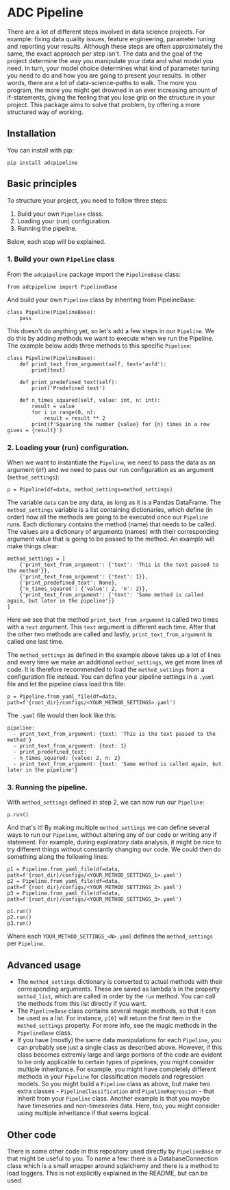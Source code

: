 # ADC Pipeline
There are a lot of different steps involved in data science projects. For example: fixing data quality issues, feature engineering, parameter tuning and reporting your results. Although these steps are often approximately the same, the exact approach per step isn't. The data and the goal of the project determine the way you manipulate your data and what model you need. In turn, your model choice determines what kind of parameter tuning you need to do and how you are going to present your results. In other words, there are a lot of data-science-paths to walk. The more you program, the more you might get drowned in an ever increasing amount of if-statements, giving the feeling that you lose grip on the structure in your project. This package aims to solve that problem, by offering a more structured way of working.

## Installation
You can install with pip:
```
pip install adcpipeline
```

## Basic principles
To structure your project, you need to follow three steps:
1. Build your own `Pipeline` class.
2. Loading your (run) configuration.
3. Running the pipeline.

Below, each step will be explained.

### 1. Build your own `Pipeline` class
From the `adcpipeline` package import the `PipelineBase` class:
```
from adcpipeline import PipelineBase
```
And build your own `Pipeline` class by inheriting from PipelineBase:
```
class Pipeline(PipelineBase):
    pass
```
This doesn't do anything yet, so let's add a few steps in our `Pipeline`. We do this by adding methods we want to execute when we run the Pipeline. The example below adds three methods to this specific `Pipeline`:
```
class Pipeline(PipelineBase):
    def print_text_from_argument(self, text='asfd'):
        print(text)

    def print_predefined_text(self):
        print('Predefined text')

    def n_times_squared(self, value: int, n: int):
        result = value
        for i in range(0, n):
            result = result ** 2
        print(f'Squaring the number {value} for {n} times in a row gives = {result}')
```

### 2. Loading your (run) configuration.
When we want to instantiate the `Pipeline`, we need to pass the data as an argument (`df`) and we need to pass our run configuration as an argument (`method_settings`):
```
p = Pipeline(df=data, method_settings=method_settings)
```
The variable `data` can be any data, as long as it is a Pandas DataFrame. The `method_settings` variable is a list containing dictionaries, which define (in order) how all the methods are going to be executed once our `Pipeline` runs. Each dictionary contains the method (name) that needs to be called. The values are a dictionary of arguments (names) with their corresponding argument value that is going to be passed to the method. An example will make things clear:
```
method_settings = [
    {'print_text_from_argument': {'text': 'This is the text passed to the method'}},
    {'print_text_from_argument': {'text': 1}},
    {'print_predefined_text': None},
    {'n_times_squared': {'value': 2, 'n': 2}},
    {'print_text_from_argument': {'text': 'Same method is called again, but later in the pipeline'}}
]
```
Here we see that the method `print_text_from_argument` is called two times with a `text` argument. This `text` argument is different each time. After that the other two methods are called and lastly, `print_text_from_argument` is called one last time.

The `method_settings` as defined in the example above takes up a lot of lines and every time we make an additional `method_settings`, we get more lines of code. It is therefore recommended to load the `method_settings` from a configuration file instead. You can define your pipeline settings in a `.yaml` file and let the pipeline class load this file:
```
p = Pipeline.from_yaml_file(df=data, path=f'{root_dir}/configs/<YOUR_METHOD_SETTINGS>.yaml')
```
The `.yaml` file would then look like this:
```
pipeline:
  - print_text_from_argument: {text: 'This is the text passed to the method'}
  - print_text_from_argument: {text: 1}
  - print_predefined_text:
  - n_times_squared: {value: 2, n: 2}
  - print_text_from_argument: {text: 'Same method is called again, but later in the pipeline'}
```

### 3. Running the pipeline.
With `method_settings` defined in step 2, we can now run our `Pipeline`:
```
p.run()
```
And that's it! By making multiple `method_settings` we can define several ways to run our `Pipeline`, without altering any of our code or writing any if statement. For example, during exploratory data analysis, it might be nice to try different things without constantly changing our code. We could then do something along the following lines:
```
p1 = Pipeline.from_yaml_file(df=data, path=f'{root_dir}/configs/<YOUR_METHOD_SETTINGS_1>.yaml')
p2 = Pipeline.from_yaml_file(df=data, path=f'{root_dir}/configs/<YOUR_METHOD_SETTINGS_2>.yaml')
p3 = Pipeline.from_yaml_file(df=data, path=f'{root_dir}/configs/<YOUR_METHOD_SETTINGS_3>.yaml')

p1.run()
p2.run()
p3.run()
```
Where each `YOUR_METHOD_SETTINGS_<N>.yaml` defines the `method_settings` per `Pipeline`.

## Advanced usage
- The `method_settings` dictionary is converted to actual methods with their corresponding arguments. These are saved as lambda's in the property `method_list`, which are called in order by the `run` method. You can call the methods from this list directly if you want.
- The `PipelineBase` class contains several magic methods, so that it can be used as a list. For instance, `p[0]` will return the first item in the `method_settings` property. For more info, see the magic methods in the `PipelineBase` class.
- If you have (mostly) the same data manipulations for each `Pipeline`, you can probably use just a single class as described above. However, if this class becomes extremly large and large portions of the code are evident to be only applicable to certain types of pipelines, you might consider multiple inheritance. For example, you might have completely different methods in your `Pipeline` for classification models and regression models. So you might build a `Pipeline` class as above, but make two extra classes - `PipelineClassification` and `PipelineRegression` - that inherit from your `Pipeline` class. Another example is that you maybe have timeseries and non-timeseries data. Here, too, you might consider using multiple inheritance if that seems logical.

## Other code
There is some other code in this repository used directly by `PipelineBase` or that might be useful to you. To name a few: there is a DatabaseConnection class which is a small wrapper around sqlalchemy and there is a method to load loggers. This is not explicitly explained in the README, but can be used.
